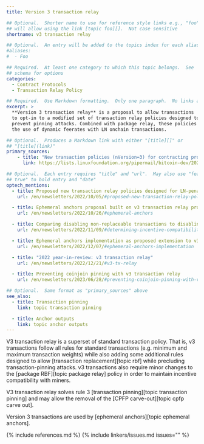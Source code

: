 ```yaml
---
title: Version 3 transaction relay

## Optional.  Shorter name to use for reference style links e.g., "foo"
## will allow using the link [topic foo][].  Not case sensitive
shortname: v3 transaction relay

## Optional.  An entry will be added to the topics index for each alias
#aliases:
#  - Foo

## Required.  At least one category to which this topic belongs.  See
## schema for options
categories:
  - Contract Protocols
  - Transaction Relay Policy

## Required.  Use Markdown formatting.  Only one paragraph.  No links allowed.
excerpt: >
  **Version 3 transaction relay** is a proposal to allow transactions
  to opt-in to a modified set of transaction relay policies designed to
  prevent pinning attacks. Combined with package relay, these policies help enable
  the use of dynamic feerates with LN onchain transactions.

## Optional.  Produces a Markdown link with either "[title][]" or
## "[title](link)"
primary_sources:
    - title: "New transaction policies (nVersion=3) for contracting protocols"
      link: https://lists.linuxfoundation.org/pipermail/bitcoin-dev/2022-September/020937.html

## Optional.  Each entry requires "title" and "url".  May also use "feature:
## true" to bold entry and "date"
optech_mentions:
  - title: Proposed new transaction relay policies designed for LN-penalty
    url: /en/newsletters/2022/10/05/#proposed-new-transaction-relay-policies-designed-for-ln-penalty

  - title: Ephemeral anchors proposal built on v3 transaction relay proposal
    url: /en/newsletters/2022/10/26/#ephemeral-anchors

  - title: Comparing disabling non-replaceable transactions to disabling special v3 transaction relay rules
    url: /en/newsletters/2022/11/09/#determining-incentive-compatibility-isn-t-always-straightforward

  - title: Ephemeral anchors implementation as proposed extension to v3 transaction relay policy
    url: /en/newsletters/2022/12/07/#ephemeral-anchors-implementation

  - title: "2022 year-in-review: v3 transaction relay"
    url: /en/newsletters/2022/12/21/#v3-tx-relay

  - title: Preventing coinjoin pinning with v3 transaction relay
    url: /en/newsletters/2023/06/28/#preventing-coinjoin-pinning-with-v3-transaction-relay

## Optional.  Same format as "primary_sources" above
see_also:
  - title: Transaction pinning
    link: topic transaction pinning

  - title: Anchor outputs
    link: topic anchor outputs
---
```

V3 transaction relay is a superset of standard transaction policy.
That is, v3 transactions follow all rules for standard transactions
(e.g. minimum and maximum transaction weights) while also adding some
additional rules designed to allow [transaction replacement][topic rbf]
while precluding transaction-pinning attacks. v3 transactions also
require minor changes to the [package RBF][topic package relay] policy in order to maintain
incentive compatibility with miners.

V3 transaction relay solves rule 3 [transaction pinning][topic transaction pinning]
and may allow the removal of the [CPFP carve-out][topic cpfp carve out].

Version 3 transactions are used by [ephemeral anchors][topic ephemeral anchors].

{% include references.md %}
{% include linkers/issues.md issues="" %}
